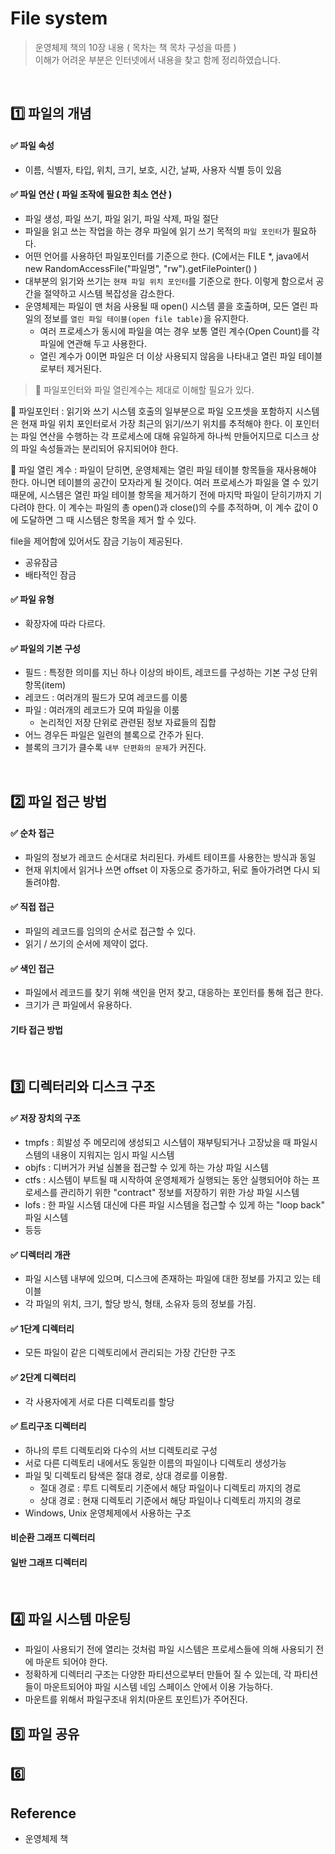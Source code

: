 # File system

> 운영체제 책의 10장 내용 ( 목차는 책 목차 구성을 따름 )  
> 이해가 어려운 부분은 인터넷에서 내용을 찾고 함께 정리하였습니다.

<br>


## 1️⃣ 파일의 개념

#### ✅ 파일 속성
- 이름, 식별자, 타입, 위치, 크기, 보호, 시간, 날짜, 사용자 식별 등이 있음

#### ✅ 파일 연산 ( 파일 조작에 필요한 최소 연산 )
- 파일 생성, 파일 쓰기, 파일 읽기, 파일 삭제, 파일 절단
- 파일을 읽고 쓰는 작업을 하는 경우 파일에 읽기 쓰기 목적의 `파일 포인터`가 필요하다.
- 어떤 언어를 사용하던 파일포인터를 기준으로 한다. (C에서는 FILE *, java에서 new RandomAccessFile("파일명", "rw").getFilePointer() )
- 대부분의 읽기와 쓰기는 `현재 파일 위치 포인터`를 기준으로 한다. 이렇게 함으로서 공간을 절약하고 시스템 복잡성을 감소한다.
- 운영체제는 파일이 맨 처음 사용될 때 open() 시스템 콜을 호출하며, 모든 열린 파일의 정보를 `열린 파일 테이블(open file table)`을 유지한다.
  - 여러 프로세스가 동시에 파일을 여는 경우 보통 열린 계수(Open Count)를 각 파일에 연관해 두고 사용한다.
  - 열린 계수가 0이면 파일은 더 이상 사용되지 않음을 나타내고 열린 파일 테이블로부터 제거된다.

> 🤔 파일포인터와 파일 열린계수는 제대로 이해할 필요가 있다.

🥇 파일포인터 : 읽기와 쓰기 시스템 호출의 일부분으로 파일 오프셋을 포함하지 시스템은 현재 파일 위치 포인터로서 가장 최근의 읽기/쓰기 위치를 추적해야 한다. 이 포인터는 파일 연산을 수행하는 각 프로세스에 대해 유일하게 하나씩 만들어지므로 디스크 상의 파일 속성들과는 분리되어 유지되어야 한다.

🥇 파일 열린 계수 : 파일이 닫히면, 운영체제는 열린 파일 테이블 항목들을 재사용해야 한다. 아니면 테이블의 공간이 모자라게 될 것이다. 여러 프로세스가 파일을 열 수 있기 때문에, 시스템은 열린 파일 테이블 항목을 제거하기 전에 마지막 파일이 닫히기까지 기다려야 한다. 이 계수는 파일의 총 open()과 close()의 수를 추적하며, 이 계수 값이 0에 도달하면 그 때 시스템은 항목을 제거 할 수 있다.

file을 제어함에 있어서도 잠금 기능이 제공된다.
- 공유잠금
- 배타적인 잠금

#### ✅ 파일 유형
- 확장자에 따라 다르다.


#### ✅ 파일의 기본 구성
- 필드 : 특정한 의미를 지닌 하나 이상의 바이트, 레코드를 구성하는 기본 구성 단위 항목(item)
- 레코드 : 여러개의 필드가 모여 레코드를 이룸
- 파일 : 여러개의 레코드가 모여 파일을 이룸
  - 논리적인 저장 단위로 관련된 정보 자료들의 집합
- 어느 경우든 파일은 일련의 블록으로 간주가 된다.
- 블록의 크기가 클수록 `내부 단편화의 문제`가 커진다.

<br/>

## 2️⃣ 파일 접근 방법

#### ✅ 순차 접근
- 파일의 정보가 레코드 순서대로 처리된다. 카세트 테이프를 사용한는 방식과 동일
- 현재 위치에서 읽거나 쓰면 offset 이 자동으로 증가하고, 뒤로 돌아가려면 다시 되돌려야함.

#### ✅ 직접 접근
- 파일의 레코드를 임의의 순서로 접근할 수 있다.
- 읽기 / 쓰기의 순서에 제약이 없다.


#### ✅ 색인 접근
- 파일에서 레코드를 찾기 위해 색인을 먼저 찾고, 대응하는 포인터를 통해 접근 한다.
- 크기가 큰 파일에서 유용하다.

#### 기타 접근 방법

<br/>

## 3️⃣ 디렉터리와 디스크 구조

#### ✅ 저장 장치의 구조
- tmpfs : 희발성 주 메모리에 생성되고 시스템이 재부팅되거나 고장났을 때 파일시스템의 내용이 지워지는 임시 파일 시스템
- objfs : 디버거가 커널 심볼을 접근할 수 있게 하는 가상 파일 시스템
- ctfs : 시스템이 부트될 때 시작하여 운영체제가 실행되는 동안 실행되어야 하는 프로세스를 관리하기 위한 "contract" 정보를 저장하기 위한 가상 파일 시스템
- lofs : 한 파일 시스템 대신에 다른 파일 시스템을 접근할 수 있게 하는 "loop back" 파일 시스템
- 등등


#### ✅ 디렉터리 개관
- 파일 시스템 내부에 있으며, 디스크에 존재하는 파일에 대한 정보를 가지고 있는 테이블
- 각 파일의 위치, 크기, 할당 방식, 형태, 소유자 등의 정보를 가짐.


#### ✅ 1단계 디렉터리
- 모든 파일이 같은 디렉토리에서 관리되는 가장 간단한 구조


#### ✅ 2단계 디렉터리
- 각 사용자에게 서로 다른 디렉토리를 할당


#### ✅ 트리구조 디렉터리
- 하나의 루트 디렉토리와 다수의 서브 디렉토리로 구성
- 서로 다른 디렉토리 내에서도 동일한 이름의 파일이나 디렉토리 생성가능
- 파일 및 디렉토리 탐색은 절대 경로, 상대 경로를 이용함.
    - 절대 경로 : 루트 디렉토리 기준에서 해당 파일이나 디렉토리 까지의 경로
    - 상대 경로 : 현재 디렉토리 기준에서 해당 파일이나 디렉토리 까지의 경로
- Windows, Unix 운영체제에서 사용하는 구조

#### 비순환 그래프 디렉터리
#### 일반 그래프 디렉터리

<br/>

## 4️⃣ 파일 시스템 마운팅
- 파일이 사용되기 전에 열리는 것처럼 파일 시스템은 프로세스들에 의해 사용되기 전에 마운트 되어야 한다.
- 정확하게 디렉터리 구조는 다양한 파티션으로부터 만들어 질 수 있는데, 각 파티션들이 마운트되어야 파일 시스템 네임 스페이스 안에서 이용 가능하다.
- 마운트를 위해서 파일구조내 위치(마운트 포인트)가 주어진다.

## 5️⃣ 파일 공유


## 6️⃣ 








## Reference
- 운영체제 책
